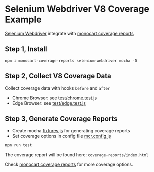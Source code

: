# Selenium Webdriver V8 Coverage Example
[Selenium Webdriver](https://www.selenium.dev/documentation/webdriver/) integrate with [monocart coverage reports](https://github.com/cenfun/monocart-coverage-reports)

## Step 1, Install
```
npm i monocart-coverage-reports selenium-webdriver mocha -D
```

## Step 2, Collect V8 Coverage Data
Collect coverage data with hooks `before` and `after`
- Chrome Browser: see [test/chrome.test.js](./test/chrome.test.js)
- Edge Browser: see [test/edge.test.js](./test/edge.test.js)

## Step 3, Generate Coverage Reports
- Create mocha [fixtures.js](fixtures.js) for generating coverage reports
- Set coverage options in config file [mcr.config.js](mcr.config.js)

```sh
npm run test
```
The coverage report will be found here: `coverage-reports/index.html`

Check [monocart coverage reports](https://github.com/cenfun/monocart-coverage-reports) for more coverage options.
